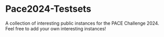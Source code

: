 # Pace2024-Testsets
A collection of interesting public instances for the PACE Challenge 2024. Feel free to add your own interesting instances!
